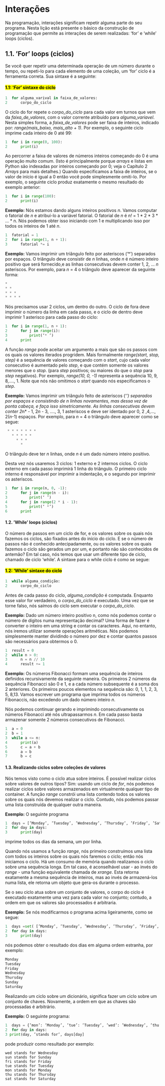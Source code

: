 
# Interações

Na programação, interações significam repetir alguma parte do seu programa. Nesta lição está presente o básico da construção de programação que permite as interações de serem realizadas: ‘for’ e ‘while’ loops (ciclos).

## 1.1. ’For’ loops (ciclos)

Se você quer repetir uma determinada operação de um número durante o tempo, ou repeti-lo para cada elemento de uma coleção, um ‘for’ ciclo é a ferramenta correta. Sua sintaxe é a seguinte:

#### <mark>1.1: ‘*For*’ sintaxe do ciclo</mark>
 ```python
 1  for alguma_varival in faixa_de_valores:
 2      corpo_do_ciclo
 ```

O ciclo do for repete o *corpo_do_ciclo* para cada valor em turnos que vem da *faixa_de_valores*, com o valor corrente atribuído para *alguma_variavel*. Nesta simples forma, a *faixa_de_valores* pode ser faixa de inteiros, indicado por: *range(mais_baixo, mais_alto + 1)*. Por exemplo, o seguinte ciclo imprime cada inteiro de 0 até 99:

```python
1  for i in range(0, 100):
2      print(i)
```
 Ao percorrer a faixa de valores de números inteiros começando do 0 é uma operação muito comum. (Isto é principalmente porque *arrays* e listas em Python são indexadas por inteiros começando por 0; veja o Capítulo 2 *Arrays* para mais detalhes.) Quando especificamos a faixa de inteiros, se o valor de início é igual a 0 então você pode simplesmente omiti-lo. Por exemplo, o seguinte ciclo produz exatamente o mesmo resultado do exemplo anterior:
 
```python
1  for i in range(100):
2      print(i)
```

**Exemplo:** Nós estamos dando alguns inteiros positivos *n*. Vamos computar o fatorial de *n* e atribuí-lo a variável fatorial. O fatorial de *n* é *n!* = 1 * 2 * 3 * … * n. Nós podemos obter isso iniciando com 1 e multiplicando isso por todos os inteiros de 1 até *n*.

 ```python
1  fatorial = 1
2  for i in range(1, n + 1):
3      fatorial *= i
```  

**Exemplo:** Vamos imprimir um triângulo feito por asteriscos (‘*’) separados por espaços. O triângulo deve consistir de *n* linhas, onde *n* é número inteiro positivo que será fornecido,e as linhas consecutivas devem conter 1, 2, … *n* asteriscos. Por exemplo, para *n* = 4 o triângulo deve aparecer da seguinte forma:

```python
*
* *
* * *
* * * *
```

Nós precisamos usar 2 ciclos, um dentro do outro. O ciclo de fora deve imprimir o número da linha em cada passo, e o ciclo de dentro deve imprimir 1 asterisco para cada passo do ciclo:

```python
1  for i in range(1, n + 1):
2      for j in range(i):
3          print(‘* ’)
4      print
```
 
A função *range* pode aceitar um argumento a mais que são os passos com os quais os valores iterados progridem. Mais formalmente *range(start, stop, step)* é a sequência de valores começando com o *start*, cujo cada valor consecutivo é aumentado pelo *step*, e que contém somente os valores menores que o *stop*. (para *step* positivos; ou maiores do que o *stop* para *step* negativos). Por exemplo, *range(10, 0, -1)* representa a sequência 10, 9, 8,...., 1. Note que nós não omitimos o *start* quando nós especificamos o *step*.

**Exemplo:** Vamos imprimir um triângulo feito de asteriscos (‘*’) separados por espaços e consistindo de *n* linhas novamentes, mas dessa vez de ponta cabeça, e faça isso simetricamente. As linhas consecutivas devem conter 2*n* - 1, 2*n* - 3, …., 3, 1 asteriscos e deve ser identado por 0, 2 ,4,..., 2(*n*-1) espaços. Por exemplo, para *n* = 4 o triângulo deve aparecer como se segue:

 ```python
  * * * * * * *
    * * * * *
      * * *
        *
 ```

O triângulo deve ter *n* linhas, onde *n* é um dado número inteiro positivo.

Desta vez nós usaremos 3 ciclos: 1 externo e 2 internos ciclos. O ciclo externo em cada passo imprimirá 1 linha do triângulo. O primeiro ciclo interno é responsável por imprimir a indentação, e o segundo por imprimir os asteriscos.

```python
1  for i in range(n, 0, -1):
2      for j in range(n - i):
3          print(‘ ’)
4      for j in range(2 * i - 1):
5          print(‘ *’)
6      print
```

#### 1.2. ’While’ loops (ciclos)

O número de passos em um ciclo de for, e os valores sobre os quais nós fazemos os ciclos, são fixados antes do início do ciclo. E se o número de passos não é conhecido antecipadamente, ou os valores sobre os quais fazemos o ciclo são gerados um por um, e portanto não são conhecidos de antemão? Em tal caso, nós temos que usar um diferente tipo de ciclo, chamado de ciclo ‘while’. A sintaxe para o while ciclo é como se segue:

#### <mark>1.2: ‘While’ sintaxe do ciclo</mark>
```python
1  while alguma_condição:
2      corpo_do_ciclo
```

Antes de cada passo do ciclo, *alguma_condição* é computada. Enquanto esse valor for verdadeiro, o *corpo_do_ciclo* é executado. Uma vez que se torne falso, nós saímos do ciclo sem executar o *corpo_do_ciclo*.

**Exemplo:** Dado um número inteiro positivo n, como nós podemos contar o número de dígitos numa representação decimal? Uma forma de fazer é converter o inteiro em uma string e contar os caracteres. Aqui, no entanto, nós iremos utilizar somente operações aritméticas. Nós podemos simplesmente manter dividindo o número por dez e contar quantos passos são necessários para obtermos o 0.

```python
1  result = 0
2  while n > 0:
3      n = n // 10
4      result += 1
```
  
**Exemplo:** Os números Fibonacci formam uma sequência de inteiros definidos recursivamente da seguinte maneira. Os primeiros 2 números da sequência Fibonacci são 0 e 1, e a cada número subsequente é a soma dos 2 anteriores. Os primeiros poucos elementos na sequência são: 0, 1, 1, 2, 3, 5, 8,13. Vamos escrever um programa que imprima todos os números Fibonaccis, não excedendo um dado número inteiro *n*.

Nós podemos continuar gerando e imprimindo consecutivamente os números Fibonacci até nós ultrapassarmos *n*. Em cada passo basta armazenar somente 2 números consecutivos de Fibonacci.

```python
1  a = 0
2  b = 1
3  while a <= n:
4      print(a)
5      c = a + b
6      a = b
7      b = c
```
  
#### 1.3. Realizando ciclos sobre coleções de valores

Nós temos visto como o ciclo atua sobre inteiros. É possível realizar ciclos sobre valores de outros tipos? Sim: usando um ciclo de *for*, nós podemos realizar ciclos sobre valores armazenados em virtualmente qualquer tipo de container. A função *range* constrói uma lista contendo todos os valores sobre os quais nós devemos realizar o ciclo. Contudo, nós podemos passar uma lista construída de qualquer outra maneira.

**Exemplo:** O seguinte programa

```python
1  days = [’Monday’, ’Tuesday’, ’Wednesday’, ’Thursday’, ’Friday’, ’Saturday’, ’Sunday’]
2  for day in days:
3      print(day)
```
imprime todos os dias da semana, um por linha.

Quando nós usamos a função *range*, nós primeiro construímos uma lista com todos os inteiros sobre os quais nós faremos o ciclo; então nós iniciamos o ciclo. Há um consumo de memória quando realizamos o ciclo sobre uma sequência longa. Em tal caso, é aconselhável usar - ao invés do *range* - uma função equivalente chamada de *xrange*. Esta retorna exatamente a mesma sequência de inteiros, mas ao invés de armazená-los numa lista, ele retorna um objeto que gera-os durante o processo.

Se o seu ciclo atua sobre um conjunto de valores, o corpo do ciclo é executado exatamente uma vez para cada valor no conjunto; contudo, a ordem em que os valores são processados é arbitraria.

**Exemplo:** Se nós modificarmos o programa acima ligeiramente, como se segue:

```python
1  days =set( [’Monday’, ’Tuesday’, ’Wednesday’, ’Thursday’, ’Friday’, ’Saturday’, ’Sunday’])
2  for day in days:
3      print(day)
```

nós podemos obter o resultado dos dias em alguma ordem estranha, por exemplo:
```python
Monday
Tuesday
Friday
Wednesday
Thursday
Sunday
Saturday
```
 
Realizando um ciclo sobre um dicionário, significa fazer um ciclo sobre um conjunto de chaves. Novamente, a ordem em que as chaves são processadas é arbitrário.

**Exemplo:** O seguinte programa:

```python
1  days = {’mon’: ’Monday’, ’tue’: ’Tuesday’, ’wed’: ’Wednesday’, ’thu’: ’Thursday’, ’fri’: ’Friday’, ’sat’: ’Saturday’, ’sun’: ’Sunday’}
2  for day in days:
3 print(day, ’stands for’, days[day]
```

pode produzir como resultado por exemplo:

```
wed stands for Wednesday
sun stands for Sunday
fri stands for Friday
tue stands for Tuesday
mon stands for Monday
thu stands for Thursday
sat stands for Saturday
```